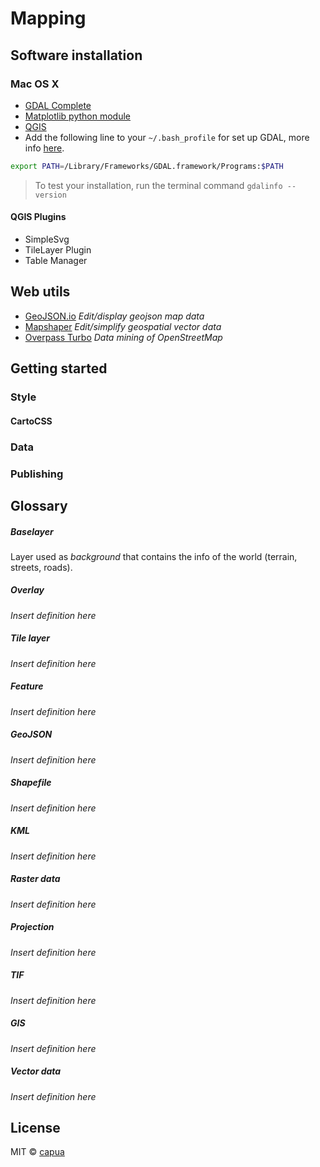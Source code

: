 # Mapping
 
## Software installation

### Mac OS X

- [GDAL Complete](http://www.kyngchaos.com/software/frameworks#gdal_complete)
- [Matplotlib python module](http://www.kyngchaos.com/software/python#matplotlib)
- [QGIS](http://www.kyngchaos.com/software/qgis)
- Add the following line to your `~/.bash_profile` for set up GDAL, more info [here](https://www.mapbox.com/tilemill/docs/guides/gdal/).

```sh
export PATH=/Library/Frameworks/GDAL.framework/Programs:$PATH
```

> To test your installation, run the terminal command `gdalinfo --version`

#### QGIS Plugins

- SimpleSvg
- TileLayer Plugin
- Table Manager

## Web utils

- [GeoJSON.io](http://www.mapshaper.org/) *Edit/display geojson map data*
- [Mapshaper](http://www.mapshaper.org/) *Edit/simplify geospatial vector data*
- [Overpass Turbo](http://overpass-turbo.eu/) *Data mining of OpenStreetMap*

## Getting started

### Style

#### CartoCSS

### Data

### Publishing

## Glossary

##### Baselayer

Layer used as *background* that contains the info of the world (terrain, streets, roads).

##### Overlay
*Insert definition here*

##### Tile layer
*Insert definition here*

##### Feature
*Insert definition here*

##### GeoJSON
*Insert definition here*

##### Shapefile
*Insert definition here*

##### KML
*Insert definition here*

##### Raster data
*Insert definition here*

##### Projection
*Insert definition here*

##### TIF
*Insert definition here*

##### GIS
*Insert definition here*

##### Vector data
*Insert definition here*


## License
MIT © [capua](https://github.com/capua)
